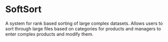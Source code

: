 # SoftSort

A system for rank based sorting of large complex datasets.  Allows users to sort through large files based on categories for products and managers to enter complex products and modify them.  
